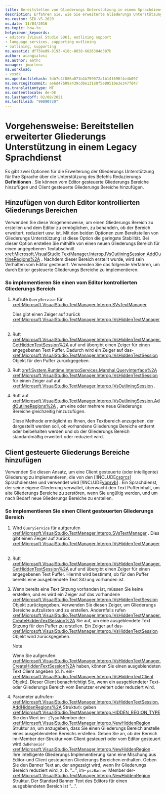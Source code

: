 ```yaml
---
title: Bereitstellen von Gliederungs Unterstützung in einem Sprachdienst | Microsoft-Dokumentation
description: Erfahren Sie, wie Sie erweiterte Gliederungs Unterstützung in einem Legacy Sprachdienst bereitstellen, indem Sie durch den Editor gesteuerte Gliederungs Bereiche und Client gesteuerte Gliederungs Bereiche
ms.custom: SEO-VS-2020
ms.date: 11/04/2016
ms.topic: how-to
helpviewer_keywords:
- editors [Visual Studio SDK], outlining support
- language services, supporting outlining
- outlining, supporting
ms.assetid: df759e89-8193-418c-8038-6626304d387b
author: acangialosi
ms.author: anthc
manager: jmartens
ms.workload:
- vssdk
ms.openlocfilehash: 3db7c4f886a071b4b759072a1b141690f4e4b097
ms.sourcegitcommit: ae6d47b09a439cd0e13180f5e89510e3e347fd47
ms.translationtype: MT
ms.contentlocale: de-DE
ms.lasthandoff: 02/08/2021
ms.locfileid: "99890720"
---
```

# <a name="how-to-provide-expanded-outlining-support-in-a-legacy-language-service"></a>Vorgehensweise: Bereitstellen erweiterter Gliederungs Unterstützung in einem Legacy Sprachdienst
Es gibt zwei Optionen für die Erweiterung der Gliederungs Unterstützung für Ihre Sprache über die Unterstützung des Befehls Reduzierungs **Definitionen** . Sie können vom Editor gesteuerte Gliederungs Bereiche hinzufügen und Client gesteuerte Gliederungs Bereiche hinzufügen.

## <a name="adding-editor-controlled-outline-regions"></a>Hinzufügen von durch Editor kontrollierten Gliederungs Bereichen
 Verwenden Sie diese Vorgehensweise, um einen Gliederungs Bereich zu erstellen und dem Editor zu ermöglichen, zu behandeln, ob der Bereich erweitert, reduziert usw. ist. Mit den beiden Optionen zum Bereitstellen von Gliederungs Unterstützung ist diese Option die geringste Stabilität. Bei dieser Option erstellen Sie mithilfe von einen neuen Gliederungs Bereich für einen angegebenen Textabschnitt <xref:Microsoft.VisualStudio.TextManager.Interop.IVsOutliningSession.AddOutlineRegions%2A> . Nachdem dieser Bereich erstellt wurde, wird sein Verhalten vom Editor gesteuert. Verwenden Sie das folgende Verfahren, um durch Editor gesteuerte Gliederungs Bereiche zu implementieren.

### <a name="to-implement-an-editor-controlled-outline-region"></a>So implementieren Sie einen vom Editor kontrollierten Gliederungs Bereich

1. Aufrufe `QueryService` für <xref:Microsoft.VisualStudio.TextManager.Interop.SVsTextManager>

     Dies gibt einen Zeiger auf zurück <xref:Microsoft.VisualStudio.TextManager.Interop.IVsHiddenTextManager> .

2. Ruft <xref:Microsoft.VisualStudio.TextManager.Interop.IVsHiddenTextManager.GetHiddenTextSession%2A> auf und übergibt einen Zeiger für einen angegebenen Text Puffer. Dadurch wird ein Zeiger auf das- <xref:Microsoft.VisualStudio.TextManager.Interop.IVsHiddenTextSession> Objekt für den Puffer zurückgegeben.

3. Ruft <xref:System.Runtime.InteropServices.Marshal.QueryInterface%2A> <xref:Microsoft.VisualStudio.TextManager.Interop.IVsHiddenTextSession> für einen Zeiger auf auf <xref:Microsoft.VisualStudio.TextManager.Interop.IVsOutliningSession> .

4. Ruft auf <xref:Microsoft.VisualStudio.TextManager.Interop.IVsOutliningSession.AddOutlineRegions%2A> , um eine oder mehrere neue Gliederungs Bereiche gleichzeitig hinzuzufügen.

     Diese Methode ermöglicht es Ihnen, den Textbereich anzugeben, der dargestellt werden soll, ob vorhandene Gliederungs Bereiche entfernt oder beibehalten werden und ob der Gliederungs Bereich standardmäßig erweitert oder reduziert wird.

## <a name="add-client-controlled-outline-regions"></a>Client gesteuerte Gliederungs Bereiche hinzufügen
 Verwenden Sie diesen Ansatz, um eine Client gesteuerte (oder intelligente) Gliederung zu implementieren, die von den [!INCLUDE[csprcs](../../data-tools/includes/csprcs_md.md)] Sprachdiensten und verwendet wird [!INCLUDE[vbprvb](../../code-quality/includes/vbprvb_md.md)] . Ein Sprachdienst, der seine eigene Gliederung verwaltet, überwacht den Text Pufferinhalt, um alte Gliederungs Bereiche zu zerstören, wenn Sie ungültig werden, und um nach Bedarf neue Gliederungs Bereiche zu erstellen.

### <a name="to-implement-a-client-controlled-outline-region"></a>So implementieren Sie einen Client gesteuerten Gliederungs Bereich

1. Wird `QueryService` für aufgerufen <xref:Microsoft.VisualStudio.TextManager.Interop.SVsTextManager> . Dies gibt einen Zeiger auf zurück <xref:Microsoft.VisualStudio.TextManager.Interop.IVsHiddenTextManager> .

2. Ruft <xref:Microsoft.VisualStudio.TextManager.Interop.IVsHiddenTextManager.GetHiddenTextSession%2A> auf und übergibt einen Zeiger für einen angegebenen Text Puffer. Hiermit wird bestimmt, ob für den Puffer bereits eine ausgeblendete Text Sitzung vorhanden ist.

3. Wenn bereits eine Text Sitzung vorhanden ist, müssen Sie keine erstellen, und es wird ein Zeiger auf das vorhandene <xref:Microsoft.VisualStudio.TextManager.Interop.IVsHiddenTextSession> Objekt zurückgegeben. Verwenden Sie diesen Zeiger, um Gliederungs Bereiche aufzulisten und zu erstellen. Andernfalls rufen <xref:Microsoft.VisualStudio.TextManager.Interop.IVsHiddenTextManager.CreateHiddenTextSession%2A> Sie auf, um eine ausgeblendete Text Sitzung für den Puffer zu erstellen. Ein Zeiger auf das- <xref:Microsoft.VisualStudio.TextManager.Interop.IVsHiddenTextSession> Objekt wird zurückgegeben.

    > [!NOTE]
    > Wenn Sie aufgerufen <xref:Microsoft.VisualStudio.TextManager.Interop.IVsHiddenTextManager.CreateHiddenTextSession%2A> haben, können Sie einen ausgeblendeten Text Client angeben (d. h. ein- <xref:Microsoft.VisualStudio.TextManager.Interop.IVsHiddenTextClient> Objekt). Dieser Client benachrichtigt Sie, wenn ein ausgeblendeter Text-oder Gliederungs Bereich vom Benutzer erweitert oder reduziert wird.

4. Parameter aufrufen- <xref:Microsoft.VisualStudio.TextManager.Interop.IVsHiddenTextSession.AddHiddenRegions%2A> Struktur): geben <xref:Microsoft.VisualStudio.TextManager.Interop.HIDDEN_REGION_TYPE> Sie den Wert im- `iType` Member der- <xref:Microsoft.VisualStudio.TextManager.Interop.NewHiddenRegion> Struktur an, um anzugeben, dass Sie einen Gliederungs Bereich anstelle eines ausgeblendeten Bereichs erstellen. Geben Sie an, ob der Bereich im-Member der-Struktur vom Client gesteuert oder vom Editor gesteuert wird `dwBehavior` <xref:Microsoft.VisualStudio.TextManager.Interop.NewHiddenRegion> . Ihre intelligente Gliederungs Implementierung kann eine Mischung aus Editor-und Client gesteuerten Gliederungs Bereichen enthalten. Geben Sie den Banner Text an, der angezeigt wird, wenn Ihr Gliederungs Bereich reduziert wird, z. b. "...", im- `pszBanner` Member der- <xref:Microsoft.VisualStudio.TextManager.Interop.NewHiddenRegion> Struktur. Der Standard Banner Text des Editors für einen ausgeblendeten Bereich ist "...".
